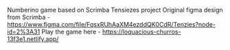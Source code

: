 Numberino game based on Scrimba Tensiezes project
Original figma design from Scrimba - https://www.figma.com/file/FqsxRUhAaXM4ezddQK0CdR/Tenzies?node-id=2%3A31
Play the game here - https://loquacious-churros-13f3e1.netlify.app/

